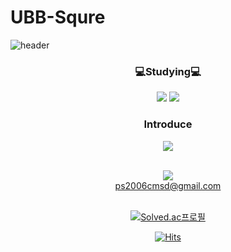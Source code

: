 
# UBB-Squre
![header](https://capsule-render.vercel.app/api?type=waving&color=auto&height=400&section=header&text=Hello%20UBB%20Squre&fontSize=90)
<div align=center>
     
### 💻Studying💻

<img src="https://img.shields.io/badge/Python-3776AB?style=flat&logo=Python&logoColor=white"/>
<img src="https://img.shields.io/badge/Github-181717?style=flat&logo=Github&logoColor=white"/><br /> 

### Introduce <br />
<a href="https://www.instagram.com/ldeal_hxn/">
     <img src="https://img.shields.io/badge/Instagram-E4405F?style=flat&logo=Instagram&logoColor=white"/><br />

<br /><img src="https://img.shields.io/badge/G Mail-EA4335?style=flat&logo=Gmail&logoColor=white"/><br />
ps2006cmsd@gmail.com


<br />[![Solved.ac프로필](http://mazassumnida.wtf/api/generate_badge?boj=ps2006cmsd)](https://solved.ac/ps2006cmsd)

[![Hits](https://hits.seeyoufarm.com/api/count/incr/badge.svg?url=https%3A%2F%2Fgithub.com%2FSanghun0901&count_bg=%2379C83D&title_bg=%23555555&icon=&icon_color=%23E7E7E7&title=hits&edge_flat=false)](https://hits.seeyoufarm.com)
</div>
